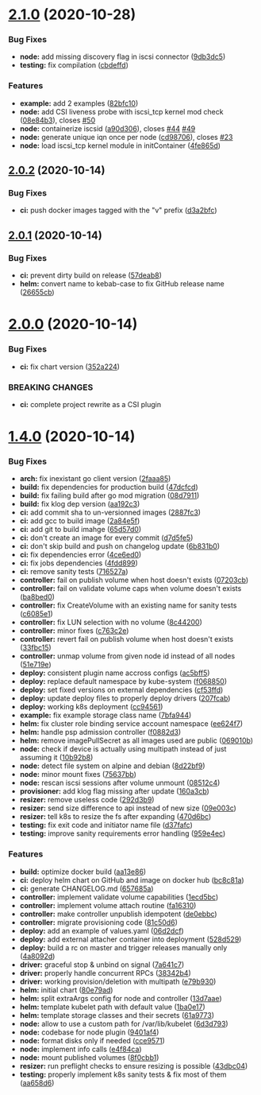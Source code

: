 # [2.1.0](https://gitlab.enix.io/products/stx/dothill-provisioner/compare/v2.0.2...v2.1.0) (2020-10-28)


### Bug Fixes

* **node:** add missing discovery flag in iscsi connector ([9db3dc5](https://gitlab.enix.io/products/stx/dothill-provisioner/commit/9db3dc50d93ce9be42da4f0aa3d0dade5189e0a7))
* **testing:** fix compilation ([cbdeffd](https://gitlab.enix.io/products/stx/dothill-provisioner/commit/cbdeffde1fdffb08e21abc49e8c5baca2abd3c25))


### Features

* **example:** add 2 examples ([82bfc10](https://gitlab.enix.io/products/stx/dothill-provisioner/commit/82bfc10becc3813b6887438c5858268eac0dff7d))
* **node:** add CSI liveness probe with iscsi_tcp kernel mod check ([08e84b3](https://gitlab.enix.io/products/stx/dothill-provisioner/commit/08e84b30781b4fe41e8b25ec0a706397e65446d3)), closes [#50](https://gitlab.enix.io/products/stx/dothill-provisioner/issues/50)
* **node:** containerize iscsid  ([a90d306](https://gitlab.enix.io/products/stx/dothill-provisioner/commit/a90d306b239e26838bf957e6eb72b9e0ca6e8372)), closes [#44](https://gitlab.enix.io/products/stx/dothill-provisioner/issues/44) [#49](https://gitlab.enix.io/products/stx/dothill-provisioner/issues/49)
* **node:** generate unique iqn once per node ([cd98706](https://gitlab.enix.io/products/stx/dothill-provisioner/commit/cd987064003d112c6253061aadc5634a721a88ea)), closes [#23](https://gitlab.enix.io/products/stx/dothill-provisioner/issues/23)
* **node:** load iscsi_tcp kernel module in initContainer ([4fe865d](https://gitlab.enix.io/products/stx/dothill-provisioner/commit/4fe865d143d3721ad198e848b9279e4a5aafc634))

## [2.0.2](https://gitlab.enix.io/products/stx/dothill-provisioner/compare/v2.0.1...v2.0.2) (2020-10-14)


### Bug Fixes

* **ci:** push docker images tagged with the "v" prefix ([d3a2bfc](https://gitlab.enix.io/products/stx/dothill-provisioner/commit/d3a2bfcc92de000b7033836944bb073661b1ad06))

## [2.0.1](https://gitlab.enix.io/products/stx/dothill-provisioner/compare/v2.0.0...v2.0.1) (2020-10-14)


### Bug Fixes

* **ci:** prevent dirty build on release ([57deab8](https://gitlab.enix.io/products/stx/dothill-provisioner/commit/57deab8f9ebaaaf9c811ea3e786cc52c6fa9d702))
* **helm:** convert name to kebab-case to fix GitHub release name ([26655cb](https://gitlab.enix.io/products/stx/dothill-provisioner/commit/26655cb73d493b5ef4e99b4d4507cb5a413da62f))

# [2.0.0](https://gitlab.enix.io/products/stx/dothill-provisioner/compare/v1.4.0...v2.0.0) (2020-10-14)


### Bug Fixes

* **ci:** fix chart version ([352a224](https://gitlab.enix.io/products/stx/dothill-provisioner/commit/352a22410c8bb8a1e1f6005d1559d5094792d7d7))


### BREAKING CHANGES

* **ci:** complete project rewrite as a CSI plugin

# [1.4.0](https://gitlab.enix.io/products/stx/dothill-provisioner/compare/v1.3.0...v1.4.0) (2020-10-14)


### Bug Fixes

* **arch:** fix inexistant go client version ([2faaa85](https://gitlab.enix.io/products/stx/dothill-provisioner/commit/2faaa85adf0efdd84c544b5585e9907355b821e2))
* **build:** fix dependencies for production build ([47dcfcd](https://gitlab.enix.io/products/stx/dothill-provisioner/commit/47dcfcda74191b2ef7c6c337db23346adb8823c5))
* **build:** fix failing build after go mod migration ([08d7911](https://gitlab.enix.io/products/stx/dothill-provisioner/commit/08d79115e1b71267cb5fe426dcfc6f582ad3ea4b))
* **build:** fix klog dep version ([aa192c3](https://gitlab.enix.io/products/stx/dothill-provisioner/commit/aa192c37469d53a28ac7b8a12060e520040660a9))
* **ci:** add commit sha  to un-versionned images ([2887fc3](https://gitlab.enix.io/products/stx/dothill-provisioner/commit/2887fc3441ef9a51803fe589c6f6ce3d7e233a37))
* **ci:** add gcc to build image ([2a84e5f](https://gitlab.enix.io/products/stx/dothill-provisioner/commit/2a84e5ffe741690158e41745ef7bbea6d73d71f8))
* **ci:** add git to build imahge ([65d57d0](https://gitlab.enix.io/products/stx/dothill-provisioner/commit/65d57d0912e1594017d920f9f9e4bd97f1879fb5))
* **ci:** don't create an image for every commit ([d7d5fe5](https://gitlab.enix.io/products/stx/dothill-provisioner/commit/d7d5fe5903c57db329d9e25de1a3fc195396a8b1))
* **ci:** don't skip build and push on changelog update ([6b831b0](https://gitlab.enix.io/products/stx/dothill-provisioner/commit/6b831b0c705d3447b9f8664eb936876ef28ffd02))
* **ci:** fix dependencies error ([4ce6ed0](https://gitlab.enix.io/products/stx/dothill-provisioner/commit/4ce6ed0b2e0dbe716d40789f045fcef7caf69909))
* **ci:** fix jobs dependencies ([4fdd899](https://gitlab.enix.io/products/stx/dothill-provisioner/commit/4fdd899fa6ab0177e79ab5e5f18ed914fca0489c))
* **ci:** remove sanity tests ([716527a](https://gitlab.enix.io/products/stx/dothill-provisioner/commit/716527ae01c588a9ff0a4a7c76872b7b4a79798b))
* **controller:** fail on publish volume when host doesn't exists ([07203cb](https://gitlab.enix.io/products/stx/dothill-provisioner/commit/07203cbc9d1b64f41246c7e160bf3cbeedeba3f8))
* **controller:** fail on validate volume caps when volume doesn't exists ([ba8bed0](https://gitlab.enix.io/products/stx/dothill-provisioner/commit/ba8bed01cb54553ca2a5b878efb9330ee3f49714))
* **controller:** fix CreateVolume with an existing name for sanity tests ([c6085e1](https://gitlab.enix.io/products/stx/dothill-provisioner/commit/c6085e13eef771733f913667116f5ff68b62d26e))
* **controller:** fix LUN selection with no volume ([8c44200](https://gitlab.enix.io/products/stx/dothill-provisioner/commit/8c442002202a4d39e9097739fd3972ac8da8397e))
* **controller:** minor fixes ([c763c2e](https://gitlab.enix.io/products/stx/dothill-provisioner/commit/c763c2ee1de4c93e8e10b59132410c15c7584c80))
* **controller:** revert fail on publish volume when host doesn't exists ([33fbc15](https://gitlab.enix.io/products/stx/dothill-provisioner/commit/33fbc15e8db4eda1b5038722df7ad926165750d6))
* **controller:** unmap volume from given node id instead of all nodes ([51e719e](https://gitlab.enix.io/products/stx/dothill-provisioner/commit/51e719ea50a9c6de47a3c1fb0c7101ca8918f8f8))
* **deploy:** consistent plugin name accross configs ([ac5bff5](https://gitlab.enix.io/products/stx/dothill-provisioner/commit/ac5bff51be0974136800c72a4ee44dd59ac5a495))
* **deploy:** replace default namespace by kube-system ([f068850](https://gitlab.enix.io/products/stx/dothill-provisioner/commit/f068850cf0fc3b18fbf2d7808fd88c9a23ec245e))
* **deploy:** set fixed versions on external dependencies ([cf53ffd](https://gitlab.enix.io/products/stx/dothill-provisioner/commit/cf53ffdcec5bc5b667cc92073c1e88c29174b360))
* **deploy:** update deploy files to properly deploy drivers ([207fcab](https://gitlab.enix.io/products/stx/dothill-provisioner/commit/207fcabd181309630c3928f222a49a9e0fc0c2ba))
* **deploy:** working k8s deployment ([cc94561](https://gitlab.enix.io/products/stx/dothill-provisioner/commit/cc945616d025a734211bde6961e1e456b435613e))
* **example:** fix example storage class name ([7bfa944](https://gitlab.enix.io/products/stx/dothill-provisioner/commit/7bfa94451186ecb76f2e9d83469652e07133eb93))
* **helm:** fix cluster role binding service account namespace ([ee624f7](https://gitlab.enix.io/products/stx/dothill-provisioner/commit/ee624f70007cae527fb8c01177fc679ab6ca1559))
* **helm:** handle psp admission controller ([f0882d3](https://gitlab.enix.io/products/stx/dothill-provisioner/commit/f0882d3b76a2f64e446b600abf818d1355486ad8))
* **helm:** remove imagePullSecret as all images used are public ([069010b](https://gitlab.enix.io/products/stx/dothill-provisioner/commit/069010b97dbb8b3841c22a51fa582f8d3d33636a))
* **node:** check if device is actually using multipath instead of just assuming it ([10b92b8](https://gitlab.enix.io/products/stx/dothill-provisioner/commit/10b92b8292220a138e5b23e22728e6c9894d8c1b))
* **node:** detect file system on alpine and debian ([8d22bf9](https://gitlab.enix.io/products/stx/dothill-provisioner/commit/8d22bf9f728255e227e19eb3791586bafc8a6aaa))
* **node:** minor mount fixes ([75637bb](https://gitlab.enix.io/products/stx/dothill-provisioner/commit/75637bb77a74d896be1e166ed2a3e8cb4568bb63))
* **node:** rescan iscsi sessions after volume unmount ([08512c4](https://gitlab.enix.io/products/stx/dothill-provisioner/commit/08512c4a3b810d1eaf232ba6fe22e940957c6227))
* **provisioner:** add klog flag missing after update ([160a3cb](https://gitlab.enix.io/products/stx/dothill-provisioner/commit/160a3cb2fb0a0bc6a27a8b22d14635c9bfd6770e))
* **resizer:** remove useless code ([292d3b9](https://gitlab.enix.io/products/stx/dothill-provisioner/commit/292d3b922c55a8bfcf8ad0b28d4eff0d89167cf3))
* **resizer:** send size difference to api instead of new size ([09e003c](https://gitlab.enix.io/products/stx/dothill-provisioner/commit/09e003c7390aee9129ef68cc506b16f9a7d74bc3))
* **resizer:** tell k8s to resize the fs after expanding ([470d6bc](https://gitlab.enix.io/products/stx/dothill-provisioner/commit/470d6bca981b410267bc400187ff36441ec058d6))
* **testing:** fix exit code and initiator name file ([d37fafc](https://gitlab.enix.io/products/stx/dothill-provisioner/commit/d37fafcca4833dc0ce062022730a22991f412709))
* **testing:** improve sanity requirements error handling ([959e4ec](https://gitlab.enix.io/products/stx/dothill-provisioner/commit/959e4ec07b5ead410f23d27f903057efa30d7a77))


### Features

* **build:** optimize docker build ([aa13e86](https://gitlab.enix.io/products/stx/dothill-provisioner/commit/aa13e8654157bd90a5dbec705c6fa3267f9e2197))
* **ci:** deploy helm chart on GitHub and image on docker hub ([bc8c81a](https://gitlab.enix.io/products/stx/dothill-provisioner/commit/bc8c81a6f55cedbf6e862223e8058b3c5a4a30dd))
* **ci:** generate CHANGELOG.md ([657685a](https://gitlab.enix.io/products/stx/dothill-provisioner/commit/657685a9d1d696469009a898b671f18ce71bb5d5))
* **controller:** implement validate volume capabilities ([1ecd5bc](https://gitlab.enix.io/products/stx/dothill-provisioner/commit/1ecd5bc87480212572877af24cb39328d65a86f7))
* **controller:** implement volume attach routine ([fa16310](https://gitlab.enix.io/products/stx/dothill-provisioner/commit/fa16310d45d63ffdb3d791c1041c0aeabbf1e9ae))
* **controller:** make controller unpublish idempotent ([de0ebbc](https://gitlab.enix.io/products/stx/dothill-provisioner/commit/de0ebbc99e01f032778250b5b95a7305eb401d45))
* **controller:** migrate provisioning code ([81c50d6](https://gitlab.enix.io/products/stx/dothill-provisioner/commit/81c50d6c4283bd145fe0c3145c2ce1968808980e))
* **deploy:** add an example of values.yaml ([06d2dcf](https://gitlab.enix.io/products/stx/dothill-provisioner/commit/06d2dcf11ec1b0b856c20a4b0d87ae6dd345a683))
* **deploy:** add external attacher container into deployment ([528d529](https://gitlab.enix.io/products/stx/dothill-provisioner/commit/528d529b4288290f638b4d67b08f677bf1df344f))
* **deploy:** build a rc on master and trigger releases manually only ([4a8092d](https://gitlab.enix.io/products/stx/dothill-provisioner/commit/4a8092dbd665a2b5294421a7b52c8bb2ae1e0d97))
* **driver:** graceful stop & unbind on signal ([7a641c7](https://gitlab.enix.io/products/stx/dothill-provisioner/commit/7a641c754f2ca923c1e3843e3c826ef56898d4eb))
* **driver:** properly handle concurrent RPCs ([38342b4](https://gitlab.enix.io/products/stx/dothill-provisioner/commit/38342b4fcbdba5e1344c994d9884b4cca2d13d1e))
* **driver:** working provision/deletion with multipath ([e79b930](https://gitlab.enix.io/products/stx/dothill-provisioner/commit/e79b930684af507a3fe236e77030987cdd5e110b))
* **helm:** initial chart ([80e79ad](https://gitlab.enix.io/products/stx/dothill-provisioner/commit/80e79ad2f16692e1bb7486407cac5a5e6e7099e4))
* **helm:** split extraArgs config for node and controller ([13d7aae](https://gitlab.enix.io/products/stx/dothill-provisioner/commit/13d7aaeb3edcf02e7742ba845c3e2e546a647189))
* **helm:** template kubelet path with default value ([1ba0e17](https://gitlab.enix.io/products/stx/dothill-provisioner/commit/1ba0e178a2d8bc2c0ffc51f797269e03a2c6867b))
* **helm:** template storage classes and their secrets ([61a9773](https://gitlab.enix.io/products/stx/dothill-provisioner/commit/61a9773028b52cefd6bdf5420367ede3b0199840))
* **node:** allow to use a custom path for /var/lib/kubelet ([6d3d793](https://gitlab.enix.io/products/stx/dothill-provisioner/commit/6d3d7934322113efd2ec021ab50370ca668ddf07))
* **node:** codebase for node plugin ([9401af4](https://gitlab.enix.io/products/stx/dothill-provisioner/commit/9401af47dbb3bd7025b4ad69d41687fc8fc84d36))
* **node:** format disks only if needed ([cce9571](https://gitlab.enix.io/products/stx/dothill-provisioner/commit/cce9571edf81ec60298863a6b6cd80aa76c111f7))
* **node:** implement info calls ([e4f84ca](https://gitlab.enix.io/products/stx/dothill-provisioner/commit/e4f84ca783b923a239ba98d390b659f0c1f28d87))
* **node:** mount published volumes ([8f0cbb1](https://gitlab.enix.io/products/stx/dothill-provisioner/commit/8f0cbb12dbd9ed3610ebb51ef05bf01bd1904d4c))
* **resizer:** run preflight checks to ensure resizing is possible ([43dbc04](https://gitlab.enix.io/products/stx/dothill-provisioner/commit/43dbc045f8ea634090198e8274d667073952a684))
* **testing:** properly implement k8s sanity tests & fix most of them ([aa658d6](https://gitlab.enix.io/products/stx/dothill-provisioner/commit/aa658d642eee3a94c2c2f8caef654b7941e2f134))
